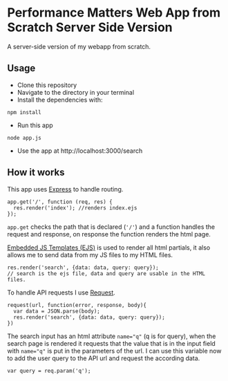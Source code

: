 # Performance Matters Web App from Scratch Server Side Version
A server-side version of my webapp from scratch.

## Usage
- Clone this repository
- Navigate to the directory in your terminal
- Install the dependencies with:
```
npm install
```

- Run this app 
```
node app.js
```

- Use the app at
http://localhost:3000/search

## How it works
This app uses [Express](https://www.npmjs.com/package/express) to handle routing. 
```
app.get('/', function (req, res) {
  res.render('index'); //renders index.ejs
});
```
`app.get` checks the path that is declared (`'/'`) and a function handles the request and response, on response the function renders the html page.

[Embedded JS Templates (EJS)](https://www.npmjs.com/package/ejs) is used to render all html partials, it also allows me to send data from my JS files to my HTML files.
```
res.render('search', {data: data, query: query});
// search is the ejs file, data and query are usable in the HTML files.
```

To handle API requests I use [Request](https://www.npmjs.com/package/request).
```
request(url, function(error, response, body){
  var data = JSON.parse(body); 
  res.render('search', {data: data, query: query});
})
```

The search input has an html attribute `name="q"` (q is for query), when the search page is rendered it requests that the value that is in the input field with `name="q"` is put in the parameters of the url. I can use this variable now to add the user query to the API url and request the according data.
```
var query = req.param('q');
```
